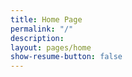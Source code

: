 ```yaml
---
title: Home Page
permalink: "/"
description: 
layout: pages/home
show-resume-button: false
---
```


